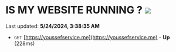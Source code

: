 # IS MY WEBSITE RUNNING ? [![](https://img.shields.io/static/v1?label=Sponsor&message=%E2%9D%A4&logo=GitHub&color=%23fe8e86)](https://github.com/sponsors/<username>)

Last updated: **5/24/2024, 3:38:35 AM**

- `GET` [https://youssefservice.me](https://youssefservice.me) - **Up** (228ms)
